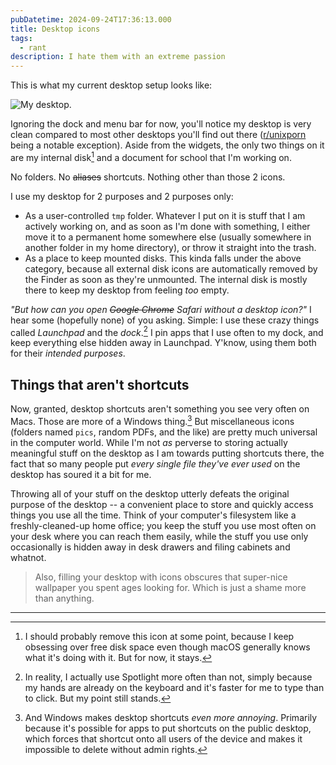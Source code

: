 ```yaml
---
pubDatetime: 2024-09-24T17:36:13.000
title: Desktop icons
tags:
  - rant
description: I hate them with an extreme passion
---
```


This is what my current desktop setup looks like:

![My desktop.](../../assets/images/my-desktop.png)

Ignoring the dock and menu bar for now, you'll notice my desktop is very clean compared to most other desktops you'll find out there ([r/unixporn](https://www.reddit.com/r/unixporn/) being a notable exception). Aside from the widgets, the only two things on it are my internal disk[^1] and a document for school that I'm working on.

No folders. No ~~aliases~~ shortcuts. Nothing other than those 2 icons.

I use my desktop for 2 purposes and 2 purposes only:
- As a user-controlled `tmp` folder. Whatever I put on it is stuff that I am actively working on, and as soon as I'm done with something, I either move it to a permanent home somewhere else (usually somewhere in another folder in my home directory), or throw it straight into the trash.
- As a place to keep mounted disks. This kinda falls under the above category, because all external disk icons are automatically removed by the Finder as soon as they're unmounted. The internal disk is mostly there to keep my desktop from feeling _too_ empty.

_"But how can you open ~~Google Chrome~~ Safari without a desktop icon?"_ I hear some (hopefully none) of you asking. Simple: I use these crazy things called _Launchpad_ and the _dock_.[^2] I pin apps that I use often to my dock, and keep everything else hidden away in Launchpad. Y'know, using them both for their _intended purposes_.

## Things that aren't shortcuts

Now, granted, desktop shortcuts aren't something you see very often on Macs. Those are more of a Windows thing.[^3] But miscellaneous icons (folders named `pics`, random PDFs, and the like) are pretty much universal in the computer world. While I'm not _as_ perverse to storing actually meaningful stuff on the desktop as I am towards putting shortcuts there, the fact that so many people put _every single file they've ever used_ on the desktop has soured it a bit for me.

Throwing all of your stuff on the desktop utterly defeats the original purpose of the desktop -- a convenient place to store and quickly access things you use all the time. Think of your computer's filesystem like a freshly-cleaned-up home office; you keep the stuff you use most often on your desk where you can reach them easily, while the stuff you use only occasionally is hidden away in desk drawers and filing cabinets and whatnot.

> Also, filling your desktop with icons obscures that super-nice wallpaper you spent ages looking for. Which is just a shame more than anything.

------

[^1]: I should probably remove this icon at some point, because I keep obsessing over free disk space even though macOS generally knows what it's doing with it. But for now, it stays.
[^2]: In reality, I actually use Spotlight more often than not, simply because my hands are already on the keyboard and it's faster for me to type than to click. But my point still stands.
[^3]: And Windows makes desktop shortcuts _even more annoying_. Primarily because it's possible for apps to put shortcuts on the public desktop, which forces that shortcut onto all users of the device and makes it impossible to delete without admin rights.
